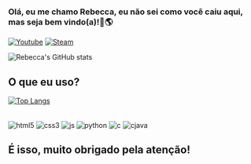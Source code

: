 ### Olá, eu me chamo Rebecca, eu não sei como você caiu aqui, mas seja bem vindo(a)!💙🌎

[![Youtube](https://img.shields.io/badge/YouTube-FF0000?style=for-the-badge&logo=youtube&logoColor=white)](https://www.youtube.com/@MagicMelody00)
[![Steam](https://img.shields.io/badge/Steam-000000?style=for-the-badge&logo=steam&logoColor=white)](steamcommunity.com/id/sweetrebecca)

![Rebecca's GitHub stats](https://github-readme-stats.vercel.app/api?username=KittyRebecca&show_icons=true&theme=ambient_gradient)

## O que eu uso?

[![Top Langs](https://github-readme-stats.vercel.app/api/top-langs/?username=KittyRebecca)](https://github.com/anuraghazra/github-readme-stats)

<div style="display: incline_block"><br/>
<img align="center" alt="html5" src="https://img.shields.io/badge/HTML5-E34F26?style=for-the-badge&logo=html5&logoColor=white" />
<img align="center" alt="css3" src="https://img.shields.io/badge/CSS3-1572B6?style=for-the-badge&logo=css3&logoColor=white" />
<img align="center" alt="js" src="https://img.shields.io/badge/JavaScript-F7DF1E?style=for-the-badge&logo=javascript&logoColor=black" />
<img align="center" alt="python" src="https://img.shields.io/badge/Python-3776AB?style=for-the-badge&logo=python&logoColor=white" />
<img align="center" alt="c" src="https://img.shields.io/badge/C-00599C?style=for-the-badge&logo=c&logoColor=white" />
<img align="center" alt="cjava" src="https://img.shields.io/badge/Java-ED8B00?style=for-the-badge&logo=openjdk&logoColor=white" />
</div>

## É isso, muito obrigado pela atenção!
